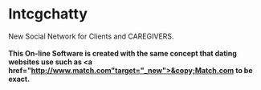 # Intcgchatty
New Social Network for Clients and CAREGIVERS.
<br/><br/>
<strong>This On-line Software is created with the same concept that dating websites use such as <a href="http://www.match.com"target="_new">&copy;Match.com</a> to be exact.</strong>
